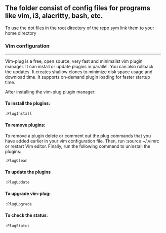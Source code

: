 ## The folder consist of config files for programs like vim, i3, alacritty, bash, etc.

To use the dot files in the root directory of the repo sym link them to your home directory

### Vim configuration
---

Vim-plug is a free, open source, very fast and minimalist vim plugin manager. It can install or update plugins in parallel. You can also rollback the updates. It creates shallow clones to minimize disk space usage and download time. It supports on-demand plugin loading for faster startup time.

After installing the vim-plug plugin manager:

#### To install the plugins:

```bash
:PlugInstall
```

#### To remove plugins:

To remove a plugin delete or comment out the plug commands that you have added earlier in your vim configuration file. Then, run :source ~/.vimrc or restart Vim editor. Finally, run the following command to uninstall the plugins:

```bash
:PlugClean
```

#### To update the plugins

```bash
:PlugUpdate
```

#### To upgrade vim-plug:

```bash
:PlugUpgrade
```

#### To check the status:

```bash
:PlugStatus
```

